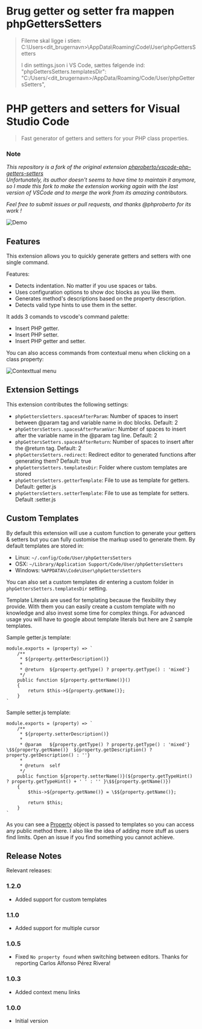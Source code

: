 # Brug getter og setter fra mappen phpGettersSetters
> Filerne skal ligge i stien:
> C:\Users\<dit_brugernavn>\AppData\Roaming\Code\User\phpGettersSetters
>
> I din settings.json i VS Code, sættes følgende ind:
> "phpGettersSetters.templatesDir":  "C:/Users/<dit_brugernavn>/AppData/Roaming/Code/User/phpGettersSetters",


# PHP getters and setters for Visual Studio Code

> Fast generator of getters and setters for your PHP class properties.

### Note

_This repository is a fork of the original extension [phproberto/vscode-php-getters-setters](https://github.com/phproberto/vscode-php-getters-setters)_  
_Unfortunately, its author doesn't seems to have time to maintain it anymore, so I made this fork to make the extension working again with the last version of VSCode and to merge the work from its amazing contributors._  

_Feel free to submit issues or pull requests, and thanks @phproberto for its work !_  

![Demo](images/demo.gif)


## Features

This extension allows you to quickly generate getters and setters with one single command.

Features:

* Detects indentation. No matter if you use spaces or tabs.
* Uses configuration options to show doc blocks as you like them.
* Generates method's descriptions based on the property description.
* Detects valid type hints to use them in the setter.

It adds 3 comands to vscode's command palette:

* Insert PHP getter.
* Insert PHP setter.
* Insert PHP getter and setter.

You can also access commands from contextual menu when clicking on a class property:

![Contexttual menu](images/context-menu.jpg)

## Extension Settings

This extension contributes the following settings:

* `phpGettersSetters.spacesAfterParam`: Number of spaces to insert between @param tag and variable name in doc blocks. Default: 2
* `phpGettersSetters.spacesAfterParamVar`: Number of spaces to insert after the variable name in the @param tag line. Default: 2
* `phpGettersSetters.spacesAfterReturn`: Number of spaces to insert after the @return tag. Default: 2
* `phpGettersSetters.redirect`: Redirect editor to generated functions after generating them? Default: true
* `phpGettersSetters.templatesDir`: Folder where custom templates are stored
* `phpGettersSetters.getterTemplate`: File to use as template for getters. Default: getter.js
* `phpGettersSetters.setterTemplate`: File to use as template for setters. Default :setter.js

## Custom Templates

By default this extension will use a custom function to generate your getters & setters but you can fully customise the markup used to generate them. By default templates are stored in:

* Linux: `~/.config/Code/User/phpGettersSetters`
* OSX: `~/Library/Application Support/Code/User/phpGettersSetters`
* Windows: `%APPDATA%\Code\User\phpGettersSetters`

You can also set a custom templates dir entering a custom folder in `phpGettersSetters.templatesDir` setting.

Template Literals are used for templating because the flexibility they provide. With them you can easily create a custom template with no knowledge and also invest some time for complex things. For advanced usage you will have to google about template literals but here are 2 sample templates.

Sample getter.js template:

```
module.exports = (property) => `
	/**
	 * ${property.getterDescription()}
	 *
	 * @return  ${property.getType() ? property.getType() : 'mixed'}
	 */
	public function ${property.getterName()}()
	{
		return $this->${property.getName()};
	}
`
```

Sample setter.js template:

```
module.exports = (property) => `
	/**
	 * ${property.setterDescription()}
	 *
	 * @param   ${property.getType() ? property.getType() : 'mixed'}  \$${property.getName()}  ${property.getDescription() ? property.getDescription() : ''}
	 *
	 * @return  self
	 */
	public function ${property.setterName()}(${property.getTypeHint() ? property.getTypeHint() + ' ' : '' }\$${property.getName()})
	{
		$this->${property.getName()} = \$${property.getName()};

		return $this;
	}
`
```

As you can see a [Property](src/Property.ts) object is passed to templates so you can access any public method there. I also like the idea of adding more stuff as users find limits. Open an issue if you find something you cannot achieve.

## Release Notes

Relevant releases:

### 1.2.0
* Added support for custom templates

### 1.1.0
* Added support for multiple cursor

### 1.0.5
* Fixed `No property found` when switching between editors. Thanks for reporting Carlos Alfonso Pérez Rivera!

### 1.0.3

* Added context menu links

### 1.0.0

* Initial version

